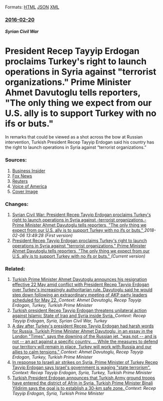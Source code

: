 
Formats: [HTML](/news/2016/02/20/president-recep-tayyip-erdoaan-proclaims-turkey-s-right-to-launch-operations-in-syria-against-aterrorist-organizations-a-prime-minister.html)  [JSON](/news/2016/02/20/president-recep-tayyip-erdoaan-proclaims-turkey-s-right-to-launch-operations-in-syria-against-aterrorist-organizations-a-prime-minister.json)  [XML](/news/2016/02/20/president-recep-tayyip-erdoaan-proclaims-turkey-s-right-to-launch-operations-in-syria-against-aterrorist-organizations-a-prime-minister.xml)  

### [2016-02-20](/news/2016/02/20/index.md)

##### Syrian Civil War
# President Recep Tayyip Erdogan proclaims Turkey's right to launch operations in Syria against "terrorist organizations." Prime Minister Ahmet Davutoglu tells reporters, "The only thing we expect from our U.S. ally is to support Turkey with no ifs or buts." 

In remarks that could be viewed as a shot across the bow at Russian intervention, Turkish President Recep Tayyip Erdogan said his country has the right to launch operations in Syria against “terrorist organizations.”


### Sources:

1. [Business Insider](http://www.businessinsider.com/a-multifaceted-catastrophe-turkey-has-so-alienated-everyone-it-cannot-convince-anyone-to-do-anything-2016-2)
2. [Fox News](http://www.foxnews.com/world/2016/02/21/turkey-says-it-has-right-to-launch-strikes-in-syria.html)
3. [Reuters](https://www.reuters.com/article/us-mideast-crisis-syria-idUSKCN0VT0H0)
4. [Voice of America](http://www.voanews.com/content/syrian-rebels-ready-for-truce-if-russia-halts-airstrikes/3199672.html)
4. [Cover Image](http://a57.foxnews.com/media2.foxnews.com/BrightCove/694940094001/2016/02/18/0/0/694940094001_4762361355001_57649545-1ad5-4fe4-9ca3-6c440dc6991d.jpg?ve=1)

### Changes:

1. [Syrian Civil War: President Recep Tayyip Erdogan proclaims Turkey's right to launch operations in Syria against -terrorist organizations.- Prime Minister Ahmet Davutoglu tells reporters, "The only thing we expect from our U.S. ally is to support Turkey with no ifs or buts." ](/news/2016/02/20/syrian-civil-war-president-recep-tayyip-erdoaan-proclaims-turkey-s-right-to-launch-operations-in-syria-against-terrorist-organizations.md) _2018-02-06 13:49:28 (First version)_
1. [President Recep Tayyip Erdogan proclaims Turkey's right to launch operations in Syria against "terrorist organizations." Prime Minister Ahmet Davutoglu tells reporters, "The only thing we expect from our U.S. ally is to support Turkey with no ifs or buts." ](/news/2016/02/20/president-recep-tayyip-erdoaan-proclaims-turkey-s-right-to-launch-operations-in-syria-against-aterrorist-organizations-a-prime-minister.md) _(Current version)_

### Related:

1. [Turkish Prime Minister Ahmet Davutoglu announces his resignation effective 22 May amid conflict with President Recep Tayyip Erdogan over Turkey's increasingly authoritarian rule. Davutoglu said he would step down following an extraordinary meeting of AKP party leaders scheduled for May 22. ](/news/2016/05/5/turkish-prime-minister-ahmet-davutoalu-announces-his-resignation-effective-22-may-amid-conflict-with-president-recep-tayyip-erdoaan-over-t.md) _Context: Ahmet Davutoglu, Recep Tayyip Erdogan, Turkey, Turkish Prime Minister_
2. [ Turkish president Recep Tayyip Erdogan threatens unilateral action against Islamic State of Iraq and Syria inside Syria. ](/news/2016/05/12/turkish-president-recep-tayyip-erdoaan-threatens-unilateral-action-against-islamic-state-of-iraq-and-syria-inside-syria.md) _Context: Recep Tayyip Erdogan, Syria, Syrian Civil War, Turkey_
3. [A day after Turkey's president Recep Tayyip Erdogan had harsh words for Russia, Turkish Prime Minister Ahmet Davutoglu, in an essay in the London "Times", says the downing of the Russian jet, "was not -- and is not -- an act against a specific country. ... While the measures to defend our territory will remain in place, Turkey will work with Russia and our allies to calm tensions." ](/news/2015/11/28/a-day-after-turkey-s-president-recep-tayyip-erdoaan-had-harsh-words-for-russia-turkish-prime-minister-ahmet-davutoalu-in-an-essay-in-the.md) _Context: Ahmet Davutoglu, Recep Tayyip Erdogan, Turkey, Turkish Prime Minister_
4. [In response to Israeli air strikes on Syria, Prime Minister of Turkey Recep Tayyip Erdogan says Israel's government is waging "state terrorism". ](/news/2013/02/3/in-response-to-israeli-air-strikes-on-syria-prime-minister-of-turkey-recep-tayyip-erdoaan-says-israel-s-government-is-waging-state-terror.md) _Context: Recep Tayyip Erdogan, Syria, Turkey, Turkish Prime Minister_
5. [Turkish President Erdogan announces that Turkish Army ground troops have entered the district of Afrin in Syria. Turkish Prime Minister Binali Yildirim says the goal is to establish a 30-km safe zone. ](/news/2018/01/21/turkish-president-erdoaan-announces-that-turkish-army-ground-troops-have-entered-the-district-of-afrin-in-syria-turkish-prime-minister-bin.md) _Context: Recep Tayyip Erdogan, Syria, Turkish Prime Minister_
